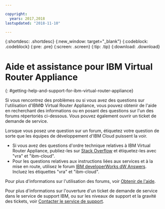 ```yaml
---

copyright:
  years: 2017,2018
lastupdated: "2018-11-10"

---
```


{:shortdesc: .shortdesc}
{:new_window: target="_blank"}
{:codeblock: .codeblock}
{:pre: .pre}
{:screen: .screen}
{:tip: .tip}
{:download: .download}

# Aide et assistance pour IBM Virtual Router Appliance
{: #getting-help-and-support-for-ibm-virtual-router-appliance}

Si vous rencontrez des problèmes ou si vous avez des questions sur l'utilisation d'IBM© Virtual Router Appliance, vous pouvez obtenir de l'aide en recherchant des informations ou en posant des questions sur l'un des forums répertoriés ci-dessous. Vous pouvez également ouvrir un ticket de demande de service.

Lorsque vous posez une question sur un forum, étiquetez votre question de sorte que les équipes de développement d'IBM Cloud puissent la voir.

* Si vous avez des questions d'ordre technique relatives à IBM Virtual Router Appliance, publiez-les sur [Stack Overflow](https://stackoverflow.com/search?q=vra+ibm-cloud) et étiquetez-les avec "vra" et "ibm-cloud".
* Pour les questions relatives aux instructions liées aux services et à la mise en route, utilisez le forum [IBM developerWorks dW Answers](https://developer.ibm.com/answers/topics/vra.html?smartspace=ibm-cloud). Incluez les étiquettes "vra" et "ibm-cloud".

Pour plus d'informations sur l'utilisation des forums, voir [Obtenir de l'aide](/docs/get-support?topic=get-support-using-avatar).

Pour plus d'informations sur l'ouverture d'un ticket de demande de service dans le service de support IBM, ou sur les niveaux de support et la gravité des tickets, voir [Contacter le service de support](/docs/get-support?topic=get-support-contacting-bluemix-support-dedicated-local).
